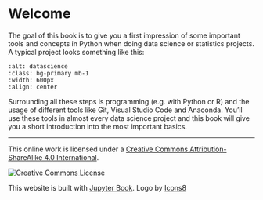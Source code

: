 # Welcome

The goal of this book is to give you a first impression of some important tools and concepts in Python when doing data science or statistics projects. A typical project looks something like this: 

```{image} ../_static/img/lifecycle-data.png
:alt: datascience
:class: bg-primary mb-1
:width: 600px
:align: center
```

Surrounding all these steps is programming (e.g. with Python or R) and the usage of different tools like Git, Visual Studio Code and Anaconda. You’ll use these tools in almost every data science project and this book will give you a short introduction into the most important basics. 

---

This online work is licensed under a <a rel="license" href="https://creativecommons.org/licenses/by-sa/4.0/">Creative Commons Attribution-ShareAlike 4.0 International</a>.

<a rel="license" href="https://creativecommons.org/licenses/by-sa/4.0/"><img src="https://licensebuttons.net/l/by-sa/4.0/88x31.png" alt="Creative Commons License" style="border-width:0"/></a><br />


This website is built with [Jupyter Book](https://jupyterbook.org/intro.html). <a target="_blank" href="https://icons8.de/icon/aL7NtSh6zELd/streudiagramm"> </a> Logo by <a target="_blank" href="https://icons8.de">Icons8</a>
